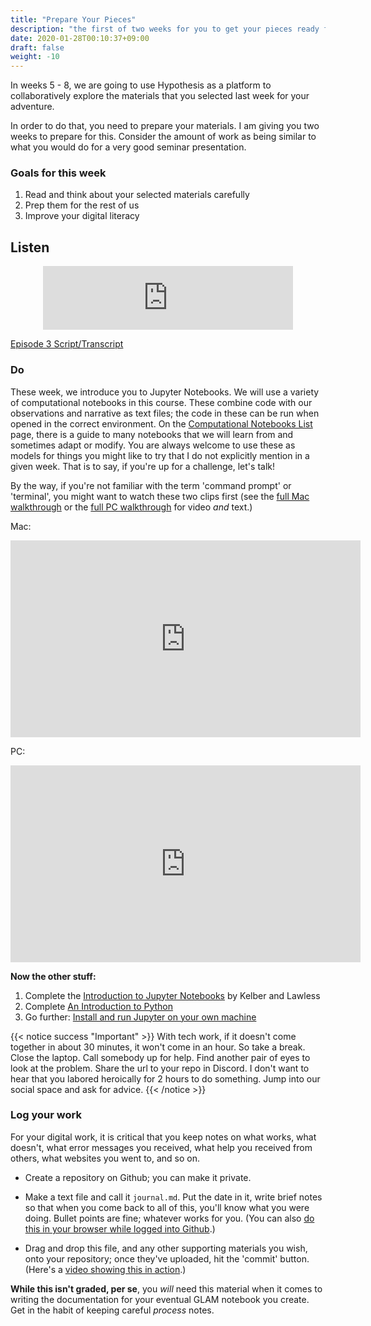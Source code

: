 ```yaml
---
title: "Prepare Your Pieces"
description: "the first of two weeks for you to get your pieces ready for discussion"
date: 2020-01-28T00:10:37+09:00
draft: false
weight: -10
---
```


In weeks 5 - 8, we are going to use Hypothesis as a platform to collaboratively explore the materials that you selected last week for your adventure.

In order to do that, you need to prepare your materials. I am giving you two weeks to prepare for this. Consider the amount of work as being similar to what you would do for a very good seminar presentation.

### Goals for this week

1. Read and think about your selected materials carefully
2. Prep them for the rest of us
3. Improve your digital literacy

## Listen

<div align="center"><iframe src="https://anchor.fm/dr-graham/embed/episodes/HIST4916a-Episode-3-Prepare-Yourself-enkl9o" height="102px" width="400px" frameborder="0" scrolling="no"></iframe></div>

[Episode 3 Script/Transcript](transcripts/episode3)

### Do

These week, we introduce you to Jupyter Notebooks. We will use a variety of computational notebooks in this course. These combine code with our observations and narrative as text files; the code in these can be run when opened in the correct environment. On the [Computational Notebooks List](/building/technotes-toc) page, there is a guide to many notebooks that we will learn from and sometimes adapt or modify. You are always welcome to use these as models for things you might like to try that I do not explicitly mention in a given week. That is to say, if you're up for a challenge, let's talk!

By the way, if you're not familiar with the term 'command prompt' or 'terminal', you might want to watch these two clips first (see the [full Mac walkthrough](building/command-line-mac) or the [full PC walkthrough](building/command-line-win) for video _and_ text.)

Mac:

<iframe width="560" height="315" src="https://www.youtube.com/embed/Kh8PiuuGVDw" frameborder="0" allow="accelerometer; autoplay; clipboard-write; encrypted-media; gyroscope; picture-in-picture" allowfullscreen></iframe>

PC:

<iframe width="560" height="315" src="https://www.youtube.com/embed/nmZpVYRJFzg" frameborder="0" allow="accelerometer; autoplay; clipboard-write; encrypted-media; gyroscope; picture-in-picture" allowfullscreen></iframe>

**Now the other stuff:**

1. Complete the [Introduction to Jupyter Notebooks](https://mybinder.org/v2/gh/shawngraham/dhmuse-notebooks/master?urlpath=notebooks/getting-started-with-jupyter.ipynb) by Kelber and Lawless
2. Complete [An Introduction to Python](https://mybinder.org/v2/gh/shawngraham/dhmuse-notebooks/master?urlpath=notebooks/python-basics-1.ipynb)
3. Go further: [Install and run Jupyter on your own machine](/building/jupyter)

{{< notice success "Important" >}} With tech work, if it doesn't come together in about 30 minutes, it won't come in an hour. So take a break. Close the laptop. Call somebody up for help. Find another pair of eyes to look at the problem. Share the url to your repo in Discord. I don't want to hear that you labored heroically for 2 hours to do something. Jump into our social space and ask for advice.
{{< /notice >}}

### Log your work

For your digital work, it is critical that you keep notes on what works, what doesn't, what error messages you received, what help you received from others, what websites you went to, and so on.

+ Create a repository on Github; you can make it private.

+ Make a text file and call it `journal.md`. Put the date in it, write brief notes so that when you come back to all of this, you'll know what you were doing. Bullet points are fine; whatever works for you. (You can also [do this in your browser while logged into Github](building/github-guidance/#making-a-new-text-file-on-github).)

+ Drag and drop this file, and any other supporting materials you wish, onto your repository; once they've uploaded, hit the 'commit' button. (Here's a [video showing this in action](building/github-guidance/#uploading-a-file-into-github).)

**While this isn't graded, per se**, you _will_ need this material when it comes to writing the documentation for your eventual GLAM notebook you create. Get in the habit of keeping careful _process_ notes.
